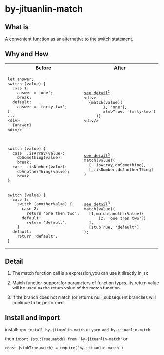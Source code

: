 # by-jituanlin-match

## What is

A convenient function as an alternative to the switch statement.

## Why and How

<table>
<tr>
<th>
Before
</th>
<th>
After
</th>
</tr>

<tr>
<td>
<pre>
let answer;
switch (value) {
  case 1:
    answer = 'one';
    break;
  default:
    answer = 'forty-two';
}
...
<<span>div</span>>
  {answer}
<<span>div</span>/>

</pre>
</td>

<td>
<pre>
<a href="#expression">see detail<sup>1</sup><a/>
<<span>div</span>>
  {match(value)(
       [1, 'one'],
       [stubTrue, 'forty-two']
     )}
<<span>div</span>/>
</pre>
</td>
</tr>
<tr>
<td>
<pre>
switch (value) {
  case _.isArray(value):
    doSomething(value);
    break;
  case _.isNumber(value):
    doAnotherThing(value);
    break
}
</pre>
</td>

<td>
<pre>
<a href="#parameter-type">see detail<sup>2</sup><a/>
match(value)(
  [_.isArray,doSomething],
  [_.isNumber,doAnotherThing]
)
</pre>
</td>
</tr>
<tr>
<td>
<pre>
switch (value) {
  case 1:
    switch (anotherValue) {
      case 2:
        return 'one then two';
      default:
        return 'default';
    }
  default:
    return 'default';
}
</pre>
</td>

<td>
<pre>
<a href="#nested">see detail<sup>3</sup><a/>
match(value)(
  [1,match(anotherValue)(
      [2, 'one then two'])
  ],
  [stubTrue, 'default']
);
</pre>
</td>
</tr>
</table>

## Detail
1. <a name="expression">The match function call is a expression,you can use it directly in jsx </a>

2. <a name="parameter-type">Match function support for parameters of function types.
                     Its return value will be used as the return value of the match function. </a>

3. <a name="nested">If the branch does not match (or returns null),subsequent branches will continue to be performed</a>


## Install and Import
install: `npm install by-jituanlin-match` or
 `yarn add by-jituanlin-match`

then `import {stubTrue,match} from 'by-jituanlin-match'` or

 `const {stubTrue,match} = require('by-jituanlin-match')` 
